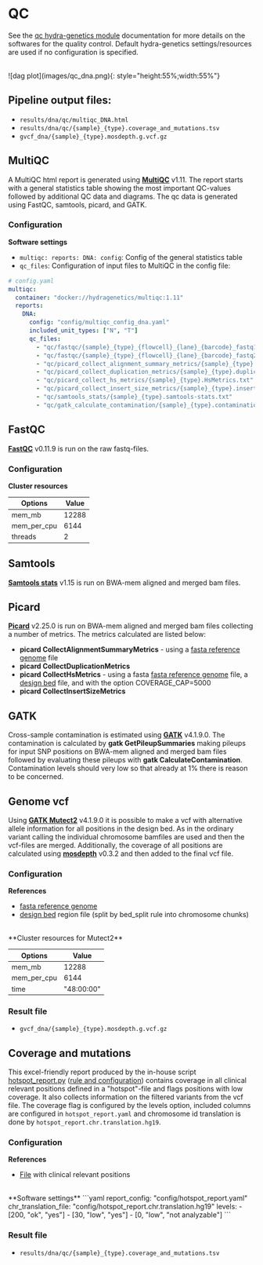 # QC
See the [qc hydra-genetics module](https://snv_indels.readthedocs.io/en/latest/) documentation for more details on the softwares for the quality control. Default hydra-genetics settings/resources are used if no configuration is specified.

<br />
![dag plot](images/qc_dna.png){: style="height:55%;width:55%"}

## Pipeline output files:

* `results/dna/qc/multiqc_DNA.html`
* `results/dna/qc/{sample}_{type}.coverage_and_mutations.tsv`
* `gvcf_dna/{sample}_{type}.mosdepth.g.vcf.gz`

## MultiQC
A MultiQC html report is generated using **[MultiQC](https://github.com/ewels/MultiQC)** v1.11. The report starts with a general statistics table showing the most important QC-values followed by additional QC data and diagrams. The qc data is generated using FastQC, samtools, picard, and GATK.

### Configuration
**Software settings**

* `multiqc: reports: DNA: config`: Config of the general statistics table
* `qc_files`: Configuration of input files to MultiQC in the config file:

```yaml
# config.yaml
multiqc:
  container: "docker://hydragenetics/multiqc:1.11"
  reports:
    DNA:
      config: "config/multiqc_config_dna.yaml"
      included_unit_types: ["N", "T"]
      qc_files:
        - "qc/fastqc/{sample}_{type}_{flowcell}_{lane}_{barcode}_fastq1_fastqc.zip"
        - "qc/fastqc/{sample}_{type}_{flowcell}_{lane}_{barcode}_fastq2_fastqc.zip"
        - "qc/picard_collect_alignment_summary_metrics/{sample}_{type}.alignment_summary_metrics.txt"
        - "qc/picard_collect_duplication_metrics/{sample}_{type}.duplication_metrics.txt"
        - "qc/picard_collect_hs_metrics/{sample}_{type}.HsMetrics.txt"
        - "qc/picard_collect_insert_size_metrics/{sample}_{type}.insert_size_metrics.txt"
        - "qc/samtools_stats/{sample}_{type}.samtools-stats.txt"
        - "qc/gatk_calculate_contamination/{sample}_{type}.contamination.table"
```

## FastQC
**[FastQC](https://www.bioinformatics.babraham.ac.uk/projects/fastqc/)** v0.11.9 is run on the raw fastq-files.

### Configuration
**Cluster resources**

| **Options** | **Value** |
|-------------|-|
| mem_mb | 12288 |
| mem_per_cpu | 6144 |
| threads | 2 |

## Samtools
**[Samtools stats](http://www.htslib.org/doc/samtools-stats.html)** v1.15 is run on BWA-mem aligned and merged bam files.

## Picard
**[Picard](https://broadinstitute.github.io/picard/)** v2.25.0 is run on BWA-mem aligned and merged bam files collecting a number of metrics. The metrics calculated are listed below:

* **picard CollectAlignmentSummaryMetrics** - using a [fasta reference genome](references.md#reference_fasta) file
* **picard CollectDuplicationMetrics**
* **picard CollectHsMetrics** - using a fasta [fasta reference genome](references.md#reference_fasta) file, a [design bed](references.md#design_bed) file, and with the option COVERAGE_CAP=5000
* **picard CollectInsertSizeMetrics**

## GATK
Cross-sample contamination is estimated using **[GATK](https://gatk.broadinstitute.org/hc/en-us)** v4.1.9.0. The contamination is calculated by **gatk GetPileupSummaries** making pileups for input SNP positions on BWA-mem aligned and merged bam files followed by evaluating these pileups with **gatk CalculateContamination**. Contamination levels should very low so that already at 1% there is reason to be concerned.

## Genome vcf
Using **[GATK Mutect2](https://gatk.broadinstitute.org/hc/en-us/articles/360037593851-Mutect2)** v4.1.9.0 it is possible to make a vcf with alternative allele information for all positions in the design bed. As in the ordinary variant calling the individual chromosome bamfiles are used and then the vcf-files are merged. Additionally, the coverage of all positions are calculated using **[mosdepth](https://github.com/brentp/mosdepth)** v0.3.2 and then added to the final vcf file.

### Configuration
**References**

* [fasta reference genome](references.md#reference_fasta)
* [design bed](references.md#design_bed) region file (split by bed_split rule into chromosome chunks)

<br />
**Cluster resources for Mutect2**

| **Options** | **Value** |
|-------------|-|
| mem_mb | 12288 |
| mem_per_cpu | 6144 |
| time | "48:00:00" |

### Result file

* `gvcf_dna/{sample}_{type}.mosdepth.g.vcf.gz`

## Coverage and mutations
This excel-friendly report produced by the in-house script [hotspot_report.py](https://github.com/genomic-medicine-sweden/Twist_Solid/blob/develop/workflow/scripts/hotspot_report.py) ([rule and configuration](rules.md#hotspot_report)) contains coverage in all clinical relevant positions defined in a "hotspot"-file and flags positions with low coverage. It also collects information on the filtered variants from the vcf file. The coverage flag is configured by the levels option, included columns are configured in `hotspot_report.yaml` and chromosome id translation is done by `hotspot_report.chr.translation.hg19`.

### Configuration
**References**

* [File](references.md#hotspot_report) with clinical relevant positions

<br />
**Software settings**
```yaml
report_config: "config/hotspot_report.yaml"
chr_translation_file: "config/hotspot_report.chr.translation.hg19"
levels:
  - [200, "ok", "yes"]
  - [30, "low", "yes"]
  - [0, "low", "not analyzable"]
```

### Result file

* `results/dna/qc/{sample}_{type}.coverage_and_mutations.tsv`

<br />
